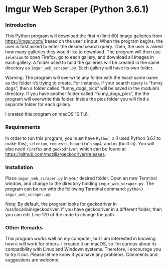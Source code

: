 # Imgur Web Scraper (Python 3.6.1)

### Introduction
This Python program will download the first `N` (limit 60) image galleries from https://imgur.com/ based on the user's input. When the program begins, the user is first asked to enter the desired search query. Then, the user is asked how many galleries they would like to download. The program will then use `selenium` to open Firefox, go to each gallery, and download all images in each gallery. A folder used to hold the galleries will be created in the same directory as `imgur_web_scraper.py`. Each gallery will have its own folder.

Warning: The program will overwrite any folder with the exact same name as the folder it’s trying to create. For instance, if your search query is “funny dogs”, then a folder called “funny_dogs_pics” will be saved in the module’s directory. If you have another folder called “funny_dogs_pics”, the the program will overwrite this folder. Inside the pics folder you will find a separate folder for each gallery.

I created this program on macOS 10.11.6.

### Requirements
In order to run this program, you must have `Python 3` (I used Python 3.6.1 to make this), `selenium`, `requests`, `beautifulsoup4`, and `os` (built in). You will also need `Firefox` and `geckodriver`, which can be found at https://github.com/mozilla/geckodriver/releases.

### Installation
Place `imgur_web_scraper.py` in your desired folder. Open an new Terminal window, and change to the directory holding `imgur_web_scraper.py`. The program can be run with the following Terminal command: `python3 imgur_web_scraper.py`.

Note: By default, the program looks for geckodriver in /usr/local/bin/geckodriver. If you have geckodriver in a different folder, then you can edit Line 170 of the code to change the path.

### Other Remarks
This program works well on my computer, but I am interested in knowing how it will work for others. I created it on macOS, so I'm curious about its compatibility with Linux and Windown systems. Therefore, I encourage you to try it out. Please let me know if you have any problems. Comments and suggestions are welcome.
